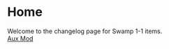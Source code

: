# Home

Welcome to the changelog page for Swamp 1-1 items.  
[Aux Mod](https://steamcommunity.com/sharedfiles/filedetails/?id=1995952874 "Steam Workshop")
